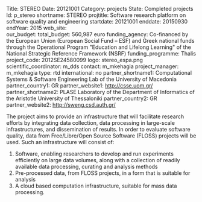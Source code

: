 Title: STEREO 
Date:  20121001 
Category: projects 
State: Completed projects
Id: p_stereo 
shortname: STEREO 
projtitle: Software research platform on software quality and engineering 
startdate: 20121001 
enddate: 20150930 
endYear: 2015 
web_site:  
our_budget: 
total_budget: 560,987 euro 
funding_agency: Co-financed by the European Union (European Social Fund – ESF) and Greek national funds through the Operational Program "Education and Lifelong Learning" of the National Strategic Reference Framework (NSRF) 
funding_programme: Thalis 
project_code: 2012SE24580099 
logo: stereo_espa.png  
scientific_coordinator: m_dds 
contact: m_mkehagia 
project_manager: m_mkehagia 
type: rtd 
international: no
partner_shortname1: Computational Systems &amp; Software Engineering Lab of the University of Macedonia 
partner_country1: GR 
partner_website1: http://csse.uom.gr/
partner_shortname2: PLASE Laboratory of the Department of Informatics of the Aristotle University of Thessaloniki 
partner_country2: GR 
partner_website2: http://sweng.csd.auth.gr/

The project aims to provide an infrastructure that will facilitate research efforts by integrating
data collection, data processing in large-scale infrastructures, and dissemination of results.
In order to evaluate software quality,
data from Free/Libre/Open Source Software (FLOSS) projects will be used.
Such an infrastructure will consist of:
1) Software, enabling researchers to develop and run experiments efficiently on large data volumes,
along with a collection of readily available data processing, curating and analysis methods
2) Pre-processed data, from FLOSS projects, in a form that is suitable for analysis
3) A cloud based computation infrastructure, suitable for mass data processing.
	
